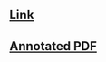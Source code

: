## [Link](https://drive.google.com/file/d/1PD_eg2QI9tbUJzqhH23xuU1FkKI1fGKt/view?usp=sharing)

## [Annotated PDF](https://drive.google.com/file/d/1dwoko3kp-4meIEppgthOFrztZSjJL1pE/view?usp=sharing)
